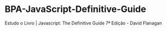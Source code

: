 # BPA-JavaScript-Definitive-Guide
Estudo o Livro | Javascript: The Definitive Guide 7ª Edição - David Flanagan
